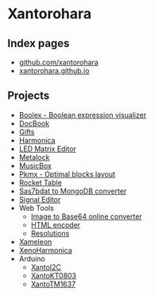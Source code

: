 # Xantorohara

## Index pages

- [github.com/xantorohara](https://github.com/xantorohara)
- [xantorohara.github.io](https://xantorohara.github.io/)

## Projects

- [Boolex - Boolean expression visualizer](https://xantorohara.github.io/boolex/)
- [DocBook](https://xantorohara.github.io/docbook/)
- [Gifts](https://xantorohara.github.io/gifts/)
- [Harmonica](https://xantorohara.github.io/harmonica/)
- [LED Matrix Editor](https://xantorohara.github.io/led-matrix-editor/)
- [Metalock](https://xantorohara.github.io/metalock/)
- [MusicBox](https://xantorohara.github.io/musicbox/)
- [Pkmx - Optimal blocks layout](https://xantorohara.github.io/pkmx/)
- [Rocket Table](https://xantorohara.github.io/rocket-table/)
- [Sas7bdat to MongoDB converter](https://xantorohara.github.io/sas2mongo/)
- [Signal Editor](https://xantorohara.github.io/signal-editor/)
- Web Tools
  - [Image to Base64 online converter](https://xantorohara.github.io/webtools/imagetobase64/)
  - [HTML encoder](https://xantorohara.github.io/webtools/htmlencoder/)
  - [Resolutions](https://xantorohara.github.io/webtools/resolutions/)
- [Xameleon](https://xantorohara.github.io/xameleon/)
- [XenoHarmonica](https://xantorohara.github.io/xenoharmonica/)
- Arduino
  - [XantoI2C](https://xantorohara.github.io/XantoI2C/)
  - [XantoKT0803](https://xantorohara.github.io/XantoKT0803/)
  - [XantoTM1637](https://xantorohara.github.io/XantoTM1637/)


<!-- Yandex.Metrika counter --> <script type="text/javascript" > (function (d, w, c) { (w[c] = w[c] || []).push(function() { try { w.yaCounter25278200 = new Ya.Metrika({ id:25278200, clickmap:true, trackLinks:true, accurateTrackBounce:true }); } catch(e) { } }); var n = d.getElementsByTagName("script")[0], s = d.createElement("script"), f = function () { n.parentNode.insertBefore(s, n); }; s.type = "text/javascript"; s.async = true; s.src = "https://mc.yandex.ru/metrika/watch.js"; if (w.opera == "[object Opera]") { d.addEventListener("DOMContentLoaded", f, false); } else { f(); } })(document, window, "yandex_metrika_callbacks"); </script> <noscript><div><img src="https://mc.yandex.ru/watch/25278200" style="position:absolute; left:-9999px;" alt="" /></div></noscript> <!-- /Yandex.Metrika counter -->
<script async src="//pagead2.googlesyndication.com/pagead/js/adsbygoogle.js"></script><!-- xantorohara.github.io-adaptive --><ins class="adsbygoogle" style="display:block" data-ad-client="ca-pub-6112298272240282" data-ad-slot="8131138684" data-ad-format="auto"></ins><script>(adsbygoogle = window.adsbygoogle || []).push({});</script>

